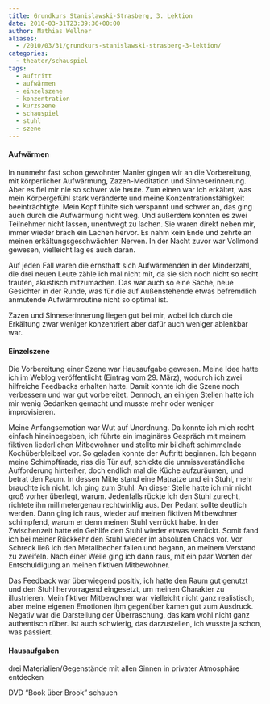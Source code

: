 ```yaml
---
title: Grundkurs Stanislawski-Strasberg, 3. Lektion
date: 2010-03-31T23:39:36+00:00
author: Mathias Wellner
aliases: 
  - /2010/03/31/grundkurs-stanislawski-strasberg-3-lektion/
categories:
  - theater/schauspiel
tags:
  - auftritt
  - aufwärmen
  - einzelszene
  - konzentration
  - kurzszene
  - schauspiel
  - stuhl
  - szene
---
```

#### Aufwärmen

In nunmehr fast schon gewohnter Manier gingen wir an die Vorbereitung, mit körperlicher Aufwärmung, Zazen-Meditation und Sinneserinnerung. Aber es fiel mir nie so schwer wie heute. Zum einen war ich erkältet, was mein Körpergefühl stark veränderte und meine Konzentrationsfähigkeit beeinträchtigte. Mein Kopf fühlte sich verspannt und schwer an, das ging auch durch die Aufwärmung nicht weg. Und außerdem konnten es zwei Teilnehmer nicht lassen, unentwegt zu lachen. Sie waren direkt neben mir, immer wieder brach ein Lachen hervor. Es nahm kein Ende und zehrte an meinen erkältungsgeschwächten Nerven. In der Nacht zuvor war Vollmond gewesen, vielleicht lag es auch daran. 

Auf jeden Fall waren die ernsthaft sich Aufwärmenden in der Minderzahl, die drei neuen Leute zähle ich mal nicht mit, da sie sich noch nicht so recht trauten, akustisch mitzumachen. Das war auch so eine Sache, neue Gesichter in der Runde, was für die auf Außenstehende etwas befremdlich anmutende Aufwärmroutine nicht so optimal ist. 

Zazen und Sinneserinnerung liegen gut bei mir, wobei ich durch die Erkältung zwar weniger konzentriert aber dafür auch weniger ablenkbar war. 

#### Einzelszene

Die Vorbereitung einer Szene war Hausaufgabe gewesen. Meine Idee hatte ich im Weblog veröffentlicht (Eintrag vom 29. März), wodurch ich zwei hilfreiche Feedbacks erhalten hatte. Damit konnte ich die Szene noch verbessern und war gut vorbereitet. Dennoch, an einigen Stellen hatte ich mir wenig Gedanken gemacht und musste mehr oder weniger improvisieren. 

Meine Anfangsemotion war Wut auf Unordnung. Da konnte ich mich recht einfach hineinbegeben, ich führte ein imaginäres Gespräch mit meinem fiktiven liederlichen Mitbewohner und stellte mir bildhaft schimmelnde Kochüberbleibsel vor. So geladen konnte der Auftritt beginnen. Ich begann meine Schimpftirade, riss die Tür auf, schickte die unmissverständliche Aufforderung hinterher, doch endlich mal die Küche aufzuräumen, und betrat den Raum. In dessen Mitte stand eine Matratze und ein Stuhl, mehr brauchte ich nicht. Ich ging zum Stuhl. An dieser Stelle hatte ich mir nicht groß vorher überlegt, warum. Jedenfalls rückte ich den Stuhl zurecht, richtete ihn millimetergenau rechtwinklig aus. Der Pedant sollte deutlich werden. Dann ging ich raus, wieder auf meinen fiktiven Mitbewohner schimpfend, warum er denn meinen Stuhl verrückt habe. In der Zwischenzeit hatte ein Gehilfe den Stuhl wieder etwas verrückt. Somit fand ich bei meiner Rückkehr den Stuhl wieder im absoluten Chaos vor. Vor Schreck ließ ich den Metallbecher fallen und begann, an meinem Verstand zu zweifeln. Nach einer Weile ging ich dann raus, mit ein paar Worten der Entschuldigung an meinen fiktiven Mitbewohner. 

Das Feedback war überwiegend positiv, ich hatte den Raum gut genutzt und den Stuhl hervorragend eingesetzt, um meinen Charakter zu illustrieren. Mein fiktiver Mitbewohner war vielleicht nicht ganz realistisch, aber meine eigenen Emotionen ihm gegenüber kamen gut zum Ausdruck. Negativ war die Darstellung der Überraschung, das kam wohl nicht ganz authentisch rüber. Ist auch schwierig, das darzustellen, ich wusste ja schon, was passiert. 

#### Hausaufgaben

drei Materialien/Gegenstände mit allen Sinnen in privater Atmosphäre entdecken
  
DVD &#8220;Book über Brook&#8221; schauen
